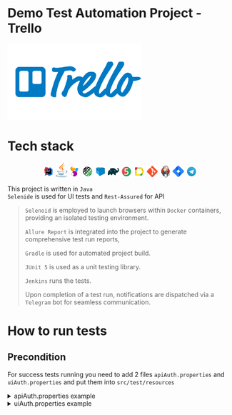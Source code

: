 # Demo Test Automation Project - Trello
<img src="images/Trello-Logo.png" alt="Trello logo" width="300">

# <a name="Tech stack">Tech stack</a>
<p  align="center">
  <code><img width="5%" title="IntelliJ IDEA" src="images/IDEA-logo.svg"></code>
  <code><img width="5%" title="Java" src="images/java-logo.svg"></code>
  <code><img width="5%" title="Selenide" src="images/selenide-logo.svg"></code>
  <code><img width="5%" title="REST-Assured" src="images/rest-assured-logo.svg"></code>
  <code><img width="5%" title="Selenoid" src="images/selenoid-logo.svg"></code>
  <code><img width="5%" title="Gradle" src="images/gradle-logo.svg "></code>
  <code><img width="5%" title="JUnit5" src="images/junit5-logo.svg"></code>
  <code><img width="5%" title="Allure Report" src="images/allure-Report-logo.svg"></code>
  <code><img width="5%" title="Github" src="images/git-logo.svg"></code>
  <code><img width="5%" title="Jenkins" src="images/jenkins-logo.svg"></code>
  <code><img width="5%" title="Jira" src="images/jira-logo.svg"></code>
  <code><img width="5%" title="Telegram" src="images/Telegram.svg"></code>
</p>

This project is written in <code>Java</code> \
<code>Selenide</code> is used for UI tests and <code>Rest-Assured</code> for API
>
> <code>Selenoid</code> is employed to launch browsers within <code>Docker</code> containers, providing an isolated testing environment.
>
> <code>Allure Report</code> is integrated into the project to generate comprehensive test run reports,
>
> <code>Gradle</code> is used for automated project build.
>
> <code>JUnit 5</code> is used as a unit testing library.
>
> <code>Jenkins</code> runs the tests.
>
> Upon completion of a test run, notifications are dispatched via a <code>Telegram</code> bot for seamless communication.


# <a name="Test running"> How to run tests </a>
## Precondition
For success tests running you need to add 2 files <code>apiAuth.properties</code> and <code>uiAuth.properties</code> and put them into <code>src/test/resources</code>
<details>
<summary>apiAuth.properties example</summary>
```
uri=https://api.trello.com
key=83048509344509c03449583
token=ATTA36da17ab56cd0frje48b9b7c43dd5b6311a7e7baf977e7a9b35c54mfk78a246B69F7CD
```
</details>
<details>
<summary>uiAuth.properties example</summary>
```
userLogin=someEmail@gmail.com
userPassword=somePassword
uiAuth.properties
</details>










